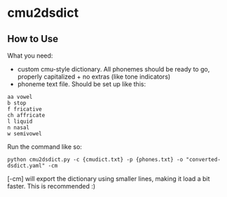 # cmu2dsdict

## How to Use
What you need:
- custom cmu-style dictionary. All phonemes should be ready to go, properly capitalized + no extras (like tone indicators)
- phoneme text file. Should be set up like this:
```
aa vowel
b stop
f fricative
ch affricate
l liquid
n nasal
w semivowel
```
Run the command like so:
```
python cmu2dsdict.py -c {cmudict.txt} -p {phones.txt} -o "converted-dsdict.yaml" -cm
```
[-cm] will export the dictionary using smaller lines, making it load a bit faster. This is recommended :)
